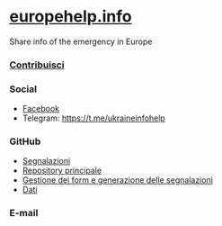 # [europehelp.info](https://www.europehelp.info)

Share info of the emergency in Europe

### [Contribuisci](https://www.europehelp.info/contribuisci/)

### Social

- [Facebook]({{site.author.facebook}})
- Telegram: https://t.me/ukraineinfohelp

### GitHub

- [Segnalazioni](https://github.com/emergenzeHack/europehelp.info_segnalazioni/issues)
- [Repository principale](https://github.com/emergenzeHack/europehelp.info)
- [Gestione dei form e generazione delle segnalazioni](https://github.com/emergenzeHack/europehelp.info_form)
- [Dati](https://github.com/emergenzeHack/europehelp.info_data)

### E-mail
